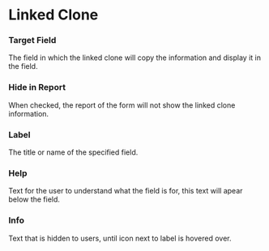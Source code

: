 # Linked Clone

### Target Field
The field in which the linked clone will copy the information and display it in the field.
### Hide in Report
When checked, the report of the form will not show the linked clone information.
### Label
The title or name of the specified field.
### Help
Text for the user to understand what the field is for, this text will apear below the field.
### Info
Text that is hidden to users, until icon next to label is hovered over.
